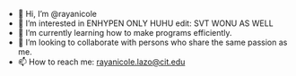 - 👋 Hi, I’m @rayanicole
- 👀 I’m interested in ENHYPEN ONLY HUHU edit: SVT WONU AS WELL
- 🌱 I’m currently learning how to make programs efficiently.
- 💞️ I’m looking to collaborate with persons who share the same passion as me.
- 📫 How to reach me: rayanicole.lazo@cit.edu

<!---
rayanicole/rayanicole is a ✨ special ✨ repository because its `README.md` (this file) appears on your GitHub profile.
You can click the Preview link to take a look at your changes.
--->
